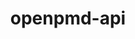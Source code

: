 ---
title: "openpmd-api"
layout: cache
categories: [package, v0.18.0]
meta: {"versions": ["0.14.4"], "compilers": ["gcc@=7.5.0"], "oss": ["ubuntu18.04"], "platforms": ["linux"], "targets": ["x86_64"], "stacks": ["e4s", "root"], "num_specs": 1, "num_specs_by_stack": {"root": 1, "e4s": 1}}
spec_details: [{"hash": "dwywankiqlztdu2ub5kcgywvtxvhsxkc", "compiler": "gcc@=7.5.0", "versions": ["0.14.4"], "os": "ubuntu18.04", "platform": "linux", "target": "x86_64", "variants": ["~adios1", "+adios2", "build_type=RelWithDebInfo", "+hdf5", "~ipo", "+mpi", "~python", "+shared"], "stacks": ["root", "e4s"], "size": "-", "tarball": "https://binaries.spack.io/releases/v0.18.0/build_cache/linux-ubuntu18.04-x86_64/gcc-7.5.0/openpmd-api-0.14.4/linux-ubuntu18.04-x86_64-gcc-7.5.0-openpmd-api-0.14.4-dwywankiqlztdu2ub5kcgywvtxvhsxkc.spack"}]
---